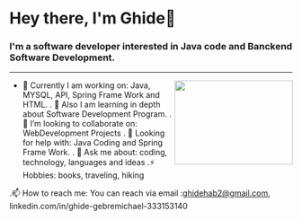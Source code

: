 <h1 align="left"> Hey there, I'm Ghide👋 </h1>



<h3 align="left">  I'm a software developer interested in Java code and Banckend Software Development. </h3>

---

<!-- credits for gif https://gph.is/g/ZWg5jr7 -->
<img align="right" height="150" width="210" src="data.gif">

- 🔭 Currently I am working on: Java, MYSQL, API, Spring Frame Work and HTML.
. 🌱 Also I am learning in depth about Software Development Program. 
. 👯 I’m looking to collaborate on: WebDevelopment Projects
. 🤔 Looking for help with: Java Coding and Spring Frame Work.
. 💬 Ask me about: coding, technology, languages and ideas
.⚡ Hobbies: books, traveling, hiking


.📫 How to reach me: You can reach via email :ghidehab2@gmail.com, linkedin.com/in/ghide-gebremichael-333153140

 


 
